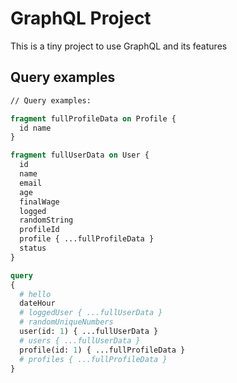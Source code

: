 # GraphQL Project

This is a tiny project to use GraphQL and its features

## Query examples

```graphql
// Query examples:

fragment fullProfileData on Profile {
  id name
}

fragment fullUserData on User {
  id
  name
  email
  age
  finalWage
  logged
  randomString
  profileId
  profile { ...fullProfileData }
  status
}

query
{
  # hello
  dateHour
  # loggedUser { ...fullUserData }
  # randomUniqueNumbers
  user(id: 1) { ...fullUserData }
  # users { ...fullUserData }
  profile(id: 1) { ...fullProfileData }
  # profiles { ...fullProfileData }
}
```
